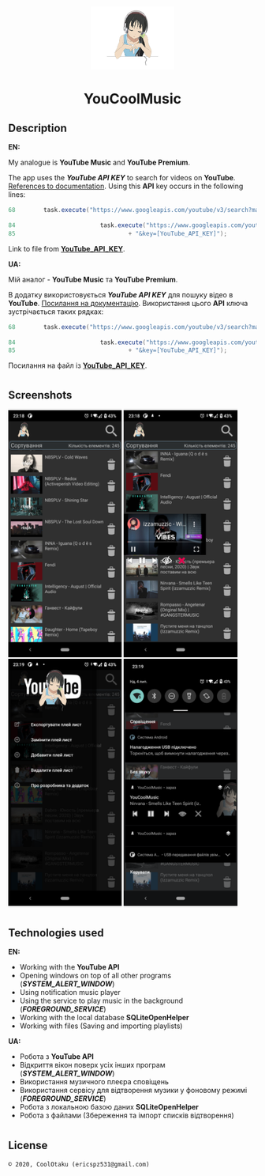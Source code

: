 <p align="center"><img height="128" src="/app/src/main/res/drawable/animetan.png"/></p>
<h1 align="center">YouCoolMusic</h1>

## Description
<b>EN:</b>

My analogue is **YouTube Music** and **YouTube Premium**.

The app uses the ***YouTube API KEY*** to search for videos on **YouTube**. [References to documentation](https://developers.google.com/youtube/v3/docs/search/list). 
Using this **API** key occurs in the following lines:

```java
68        task.execute("https://www.googleapis.com/youtube/v3/search?maxResults=50&part=snippet,id&type=video&q=Музыка&key=[YouTube_API_KEY]");
```
```java
84                        task.execute("https://www.googleapis.com/youtube/v3/search?maxResults=50&part=snippet,id&type=video&q=" + URLEncoder.encode(name, String.valueOf(StandardCharsets.UTF_8))
85                                + "&key=[YouTube_API_KEY]");
``` 

Link to file from [**YouTube_API_KEY**](app/src/main/java/com/example/youcoolmusic/Activity/SearchActivity.java).

<b>UA:</b>

Мій аналог - **YouTube Music** та **YouTube Premium**.

В додатку використовується ***YouTube API KEY*** для пошуку відео в **YouTube**. [Посилання на документацію](https://developers.google.com/youtube/v3/docs/search/list). 
Використання цього **API** ключа зустрічається таких рядках:

```java
68        task.execute("https://www.googleapis.com/youtube/v3/search?maxResults=50&part=snippet,id&type=video&q=Музыка&key=[YouTube_API_KEY]");
```
```java
84                        task.execute("https://www.googleapis.com/youtube/v3/search?maxResults=50&part=snippet,id&type=video&q=" + URLEncoder.encode(name, String.valueOf(StandardCharsets.UTF_8))
85                                + "&key=[YouTube_API_KEY]");
```                                

Посилання на файл із [**YouTube_API_KEY**](app/src/main/java/com/example/youcoolmusic/Activity/SearchActivity.java).

#
## Screenshots
<p>
  <img src="screens/sc1.png" height="500px"/>
  <img src="screens/sc2.png" height="500px"/>
  <img src="screens/sc3.png" height="500px"/>
  <img src="screens/sc4.png" height="500px"/>
</p>

#
## Technologies used
<b>EN:</b>
- Working with the **YouTube API**
- Opening windows on top of all other programs (***SYSTEM_ALERT_WINDOW***)
- Using notification music player
- Using the service to play music in the background (***FOREGROUND_SERVICE***)
- Working with the local database **SQLiteOpenHelper**
- Working with files (Saving and importing playlists)

<b>UA:</b>
- Робота з **YouTube API**
- Відкриття вікон поверх усіх інших програм (***SYSTEM_ALERT_WINDOW***)
- Використання музичного плеєра сповіщень
- Використання сервісу для відтворення музики у фоновому режимі (***FOREGROUND_SERVICE***)
- Робота з локальною базою даних **SQLiteOpenHelper**
- Робота з файлами (Збереження та імпорт списків відтворення)

#
## License
```
© 2020, CoolOtaku (ericspz531@gmail.com)
```
